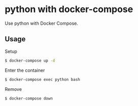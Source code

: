 # python with docker-compose
Use python with Docker Compose.

## Usage

Setup
```bash
$ docker-compose up -d
```

Enter the container
```bash
$ docker-compose exec python bash
```

Remove
```bash
$ docker-compose down
```